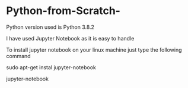 # Python-from-Scratch-

Python version used is Python 3.8.2

I have used Jupyter Notebook as it is easy  to handle

To install jupyter notebook on your linux machine just type the following command

sudo apt-get instal jupyter-notebook

jupyter-notebook
